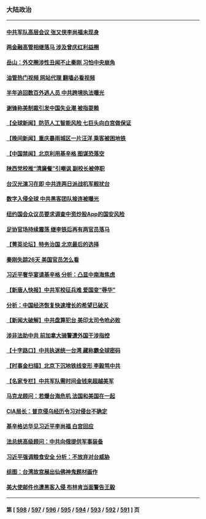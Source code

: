 ### 大陆政治
---
#### [中共军队高层会议 张又侠李尚福未现身](../../pages/ncid277/n14039929.md?07222045) 
#### [两金融高管相继落马 涉及曾庆红利益圈](../../pages/ncid277/n14039918.md?07222045) 
#### [岳山：外交圈涉性丑闻不止秦刚 习怕中央崩角](../../pages/ncid277/n14039925.md?07222045) 
#### [油管热门视频 网站代理 翻墙必看视频](http://138.2.39.72:81/youtube.html?epic-marker?07222045)
#### [半年追回数百外逃人员 中共跨境执法曝光](../../pages/ncid277/n14039923.md?07222045) 
#### [谢锋称美制裁引发中国失业潮 被指耍赖](../../pages/ncid277/n14039781.md?07222045) 
#### [【全球新闻】防范人工智能风险 七巨头向白宫做保证](../../pages/ncid277/n14039898.md?07222045) 
#### [【晚间新闻】重庆暴雨城区一片汪洋 乘客被困地铁](../../pages/ncid277/n14039897.md?07222045) 
#### [【中国禁闻】北京利用基辛格 图谋恐落空](../../pages/ncid277/n14039363.md?07222045) 
#### [陕西党校推“清廉餐”引嘲讽 副校长被停职](../../pages/ncid277/n14039889.md?07222045) 
#### [台汉光演习在即 中共连两日派战机军舰扰台](../../pages/ncid277/n14039879.md?07222045) 
#### [数字入侵全球 中共黑客团队接连被曝光](../../pages/ncid277/n14039577.md?07222045) 
#### [纽约国会众议员要求调查中资炒股App的国安风险](../../pages/ncid277/n14039791.md?07222045) 
#### [足协官场持续震荡 继李铁后再有两官员落马](../../pages/ncid277/n14039277.md?07222045) 
#### [【菁英论坛】特务治国 北京最后的选择](../../pages/ncid277/n14039693.md?07222045) 
#### [秦刚失踪26天 美国官员怎么看](../../pages/ncid277/n14039694.md?07222045) 
#### [习近平奢华宴请基辛格 分析：凸显中南海焦虑](../../pages/ncid277/n14039627.md?07222045) 
#### [【新唐人快报】中共军校征兵难 爱国变“辱华”](../../pages/ncid277/n14039657.md?07222045) 
#### [分析：中国经济恢复快速增长的希望已破灭](../../pages/ncid277/n14039609.md?07222045) 
#### [【新闻大破解】中共盘算犯台 美印太司令呛必败](../../pages/ncid277/n14039523.md?07222045) 
#### [涉非法助中共 前加拿大骑警遭外国干涉指控](../../pages/ncid277/n14039562.md?07222045) 
#### [【十字路口】中共执迷统一台湾 藏称霸全球密码](../../pages/ncid277/n14039462.md?07222045) 
#### [【时事金扫描】北京下沉地铁线变形 李毅骂中共](../../pages/ncid277/n14039515.md?07222045) 
#### [【名家专栏】中共军队需时间金钱来超越美军](../../pages/ncid277/n14036181.md?07222045) 
#### [马克龙顾问：若爆台海危机 法国和美国在一起](../../pages/ncid277/n14039554.md?07222045) 
#### [CIA局长：普京侵乌经历令习对侵台不确定](../../pages/ncid277/n14039518.md?07222045) 
#### [基辛格访华见习近平李尚福 白宫回应](../../pages/ncid277/n14039478.md?07222045) 
#### [法总统高级顾问：中共向俄提供军事装备](../../pages/ncid277/n14039522.md?07222045) 
#### [习近平强调粮食安全 分析：不放弃对台威胁](../../pages/ncid277/n14039267.md?07222045) 
#### [组图：台湾故宫展出仙佛神鬼题材画作](../../pages/ncid277/n14039291.md?07222045) 
#### [美大使邮件也遭黑客入侵 布林肯当面警告王毅](../../pages/ncid277/n14039388.md?07222045) 

---
#### 第 [ [598](./598.md?07222045) / [597](./597.md?07222045) / [596](./596.md?07222045) / [595](./595.md?07222045) / [594](./594.md?07222045) / [593](./593.md?07222045) / [592](./592.md?07222045) / [591](./591.md?07222045) ] 页
